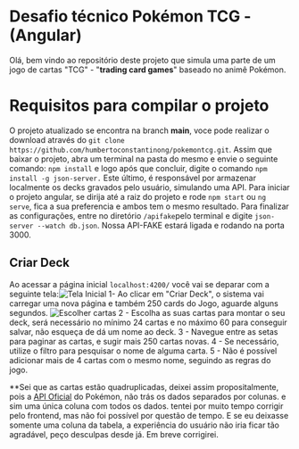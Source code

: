 # Desafio técnico Pokémon TCG - (Angular)

Olá, bem vindo ao repositório deste projeto que simula uma parte de um jogo de cartas "TCG" - "**trading card games**" baseado no animê Pokémon.


# Requisitos para compilar o projeto
O projeto atualizado se encontra na branch **main**, voce pode realizar o download através do
``git clone https://github.com/humbertoconstantinong/pokemontcg.git``.
Assim que baixar o projeto, abra um terminal na pasta do mesmo e envie o seguinte comando:
``npm install`` e logo após que concluir, digite o comando ``npm install -g json-server.``
Este último, é responsável por armazenar localmente os decks gravados pelo usuário, simulando uma API.
Para iniciar o projeto angular, se dirija até a raiz do projeto e  rode ``npm start`` ou ``ng serve``, fica a sua preferencia e ambos tem o mesmo resultado.
Para finalizar as configurações, entre no diretório  ``/apifake``pelo terminal e digite ``json-server --watch db.json``.
Nossa API-FAKE estará ligada e  rodando na porta 3000.


## Criar Deck

Ao acessar a página inicial ``localhost:4200/`` você vai se deparar com a seguinte tela:![Tela Inicial](https://i.imgur.com/PtUTDFd.png)
1- Ao clicar em "Criar Deck", o sistema vai carregar uma nova página e também 250 cards do Jogo, aguarde alguns segundos.
![Escolher cartas](https://i.imgur.com/V8qHXv5.png)
2 - Escolha as suas cartas para montar o seu deck, será necessário no mínimo 24 cartas e no máximo 60 para conseguir salvar, não esqueça de dá um nome ao deck.
3 - Navegue entre as setas para paginar as cartas, e sugir mais 250 cartas novas.
4 - Se necessário, utilize o filtro para pesquisar o nome de alguma carta.
5 - Não é possível adicionar mais de 4 cartas com o mesmo nome, seguindo as regras do jogo.

**Sei que as cartas estão quadruplicadas, deixei assim propositalmente, pois a [API Oficial](https://docs.pokemontcg.io/) do Pokémon, não trás os dados separados por colunas. e sim uma única coluna com todos os dados. tentei por muito tempo corrigir pelo frontend, mas não foi possível por questão de tempo. E se eu deixasse somente uma coluna da tabela, a experiência do usuário não iria ficar tão agradável, peço desculpas desde já. Em breve corrigirei.